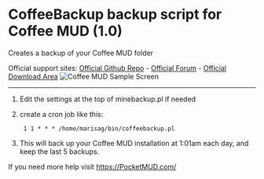 # CoffeeBackup backup script for Coffee MUD (1.0)
Creates a backup of your Coffee MUD folder

Official support sites: [Official Github Repo](https://github.com/fstltna/CoffeeBackup) - [Official Forum](https://pocketmud.com/index.php/forum/server-utils)  - [Official Download Area](https://pocketmud.com/index.php/download-upload/category/4-servers)
![Coffee MUD Sample Screen](https://pocketmud.com/coffee_mud.png) 

---

1. Edit the settings at the top of minebackup.pl if needed
2. create a cron job like this:

        1 1 * * * /home/marisag/bin/coffeebackup.pl

3. This will back up your Coffee MUD installation at 1:01am each day, and keep the last 5 backups.

If you need more help visit https://PocketMUD.com/
